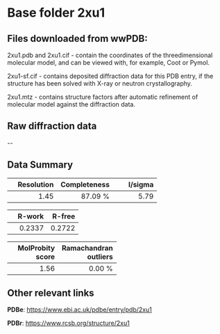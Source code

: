 # Base folder 2xu1

## Files downloaded from wwPDB:

2xu1.pdb and 2xu1.cif - contain the coordinates of the threedimensional molecular model, and can be viewed with, for example, Coot or Pymol.

2xu1-sf.cif - contains deposited diffraction data for this PDB entry, if the structure has been solved with X-ray or neutron crystallography.

2xu1.mtz - contains structure factors after automatic refinement of molecular model against the diffraction data.

## Raw diffraction data

--<br> 

## Data Summary
|   | Resolution | Completeness| I/sigma |
|---|-------------:|----------------:|--------------:|
|   |1.45|87.09 %|<img width=50/>5.79 |

|   | **R-work**| **R-free**   
|---|-------------:|----------------:|           
||0.2337|0.2722|

|   |**MolProbity<br>score**| **Ramachandran<br>outliers** 
|---|-------------:|----------------:|
||1.56|0.00 %|

## Other relevant links 
**PDBe**:  https://www.ebi.ac.uk/pdbe/entry/pdb/2xu1
 
**PDBr**: https://www.rcsb.org/structure/2xu1 

